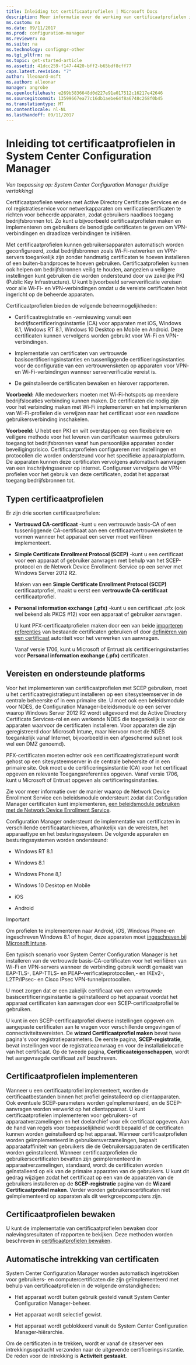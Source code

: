 ```yaml
---
title: Inleiding tot certificaatprofielen | Microsoft Docs
description: Meer informatie over de werking van certificaatprofielen in System Center Configuration Manager met Active Directory Certificate Services.
ms.custom: na
ms.date: 09/11/2017
ms.prod: configuration-manager
ms.reviewer: na
ms.suite: na
ms.technology: configmgr-other
ms.tgt_pltfrm: na
ms.topic: get-started-article
ms.assetid: 41dcc259-f147-4420-bff2-b65bdf8cff77
caps.latest.revision: "7"
author: lleonard-msft
ms.author: alleonar
manager: angrobe
ms.openlocfilehash: e269b5836648d0d227e91a017512c16217e42646
ms.sourcegitcommit: 13599667ea77c16db1aebe64f8a6748c268f0b45
ms.translationtype: MT
ms.contentlocale: nl-NL
ms.lasthandoff: 09/11/2017
---
```

# <a name="introduction-to-certificate-profiles-in-system-center-configuration-manager"></a>Inleiding tot certificaatprofielen in System Center Configuration Manager

*Van toepassing op: System Center Configuration Manager (huidige vertakking)*


Certificaatprofielen werken met Active Directory Certificate Services en de rol registratieservice voor netwerkapparaten om verificatiecertificaten te richten voor beheerde apparaten, zodat gebruikers naadloos toegang bedrijfsbronnen tot. Zo kunt u bijvoorbeeld certificaatprofielen maken en implementeren om gebruikers de benodigde certificaten te geven om VPN-verbindingen en draadloze verbindingen te initiëren.

Met certificaatprofielen kunnen gebruikersapparaten automatisch worden geconfigureerd, zodat bedrijfsbronnen zoals Wi-Fi-netwerken en VPN-servers toegankelijk zijn zonder handmatig certificaten te hoeven installeren of een buiten-bandproces te hoeven gebruiken. Certificaatprofielen kunnen ook helpen om bedrijfsbronnen veilig te houden, aangezien u veiligere instellingen kunt gebruiken die worden ondersteund door uw zakelijke PKI (Public Key Infrastructure). U kunt bijvoorbeeld serververificatie vereisen voor alle Wi-Fi- en VPN-verbindingen omdat u de vereiste certificaten hebt ingericht op de beheerde apparaten.   

Certificaatprofielen bieden de volgende beheermogelijkheden:  

-   Certificaatregistratie en -vernieuwing vanuit een bedrijfscertificeringsinstantie (CA) voor apparaten met iOS, Windows 8.1, Windows RT 8.1, Windows 10 Desktop en Mobile en Android. Deze certificaten kunnen vervolgens worden gebruikt voor Wi-Fi en VPN-verbindingen.  

-   Implementatie van certificaten van vertrouwde basiscertificeringsinstanties en tussenliggende certificeringsinstanties voor de configuratie van een vertrouwensketen op apparaten voor VPN- en Wi-Fi-verbindingen wanneer serververificatie vereist is.  

-   De geïnstalleerde certificaten bewaken en hierover rapporteren.  

**Voorbeeld:** Alle medewerkers moeten met Wi-Fi-hotspots op meerdere bedrijfslocaties verbinding kunnen maken. De certificaten die nodig zijn voor het verbinding maken met Wi-Fi implementeren en het implementeren van Wi-Fi-profielen die verwijzen naar het certificaat voor een naadloze gebruikersverbinding inschakelen.  

**Voorbeeld:** U hebt een PKI en wilt overstappen op een flexibelere en veiligere methode voor het leveren van certificaten waarmee gebruikers toegang tot bedrijfsbronnen vanaf hun persoonlijke apparaten zonder beveiligingsrisico. Certificaatprofielen configureren met instellingen en protocollen die worden ondersteund voor het specifieke apparaatplatform. De apparaten kunnen deze certificaten vervolgens automatisch aanvragen van een inschrijvingsserver op internet. Configureer vervolgens de VPN-profielen voor het gebruik van deze certificaten, zodat het apparaat toegang bedrijfsbronnen tot.  

## <a name="types-of-certificate-profiles"></a>Typen certificaatprofielen  
 Er zijn drie soorten certificaatprofielen:  

-   **Vertrouwd CA-certificaat** -kunt u een vertrouwde basis-CA of een tussenliggende CA-certificaat aan een certificaatvertrouwensketen te vormen wanneer het apparaat een server moet verifiëren implementeert.  

-   **Simple Certificate Enrollment Protocol (SCEP)** -kunt u een certificaat voor een apparaat of gebruiker aanvragen met behulp van het SCEP-protocol en de Network Device Enrollment-Service op een server met Windows Server 2012 R2.

    Maken van een **Simple Certificate Enrollment Protocol (SCEP)** certificaatprofiel, maakt u eerst een **vertrouwde CA-certificaat** certificaatprofiel.

-   **Personal information exchange (.pfx)** -kunt u een certificaat .pfx (ook wel bekend als PKCS #12) voor een apparaat of gebruiker aanvragen.

    U kunt PFX-certificaatprofielen maken door een van beide [importeren referenties](/sccm/mdm/deploy-use/import-pfx-certificate-profiles) van bestaande certificaten gebruiken of door [definiëren van een certificaat](/sccm/mdm/deploy-use/create-pfx-certificate-profiles) autoriteit voor het verwerken van aanvragen.

    Vanaf versie 1706, kunt u Microsoft of Entrust als certificeringsinstanties voor **Personal information exchange (.pfx)** certificaten.


## <a name="requirements-and-supported-platforms"></a>Vereisten en ondersteunde platforms  
Voor het implementeren van certificaatprofielen met SCEP gebruiken, moet u het certificaatregistratiepunt installeren op een sitesysteemserver in de centrale beheersite of in een primaire site. U moet ook een beleidsmodule voor NDES, de Configuration Manager-beleidsmodule op een server waarop Windows Server 2012 R2 wordt uitgevoerd met de Active Directory Certificate Services-rol en een werkende NDES die toegankelijk is voor de apparaten waarvoor de certificaten installeren. Voor apparaten die zijn geregistreerd door Microsoft Intune, maar hiervoor moet de NDES toegankelijk vanaf Internet, bijvoorbeeld in een afgeschermd subnet (ook wel een DMZ genoemd).  

PFX-certificaten moeten echter ook een certificaatregistratiepunt wordt gehost op een sitesysteemserver in de centrale beheersite of in een primaire site.  Ook moet u de certificeringsinstantie (CA) voor het certificaat opgeven en relevante Toegangsreferenties opgeven.  Vanaf versie 1706, kunt u Microsoft of Entrust opgeven als certificeringsinstanties.  

Zie voor meer informatie over de manier waarop de Network Device Enrollment Service een beleidsmodule ondersteunt zodat dat Configuration Manager certificaten kunt implementeren, [een beleidsmodule gebruiken met de Network Device Enrollment Service](http://go.microsoft.com/fwlink/p/?LinkId=328657).  

Configuration Manager ondersteunt de implementatie van certificaten in verschillende certificaatarchieven, afhankelijk van de vereisten, het apparaattype en het besturingssysteem. De volgende apparaten en besturingssystemen worden ondersteund:  

-   Windows RT 8.1  

-   Windows 8.1  

-   Windows Phone 8,1  

-   Windows 10 Desktop en Mobile  

-   iOS  

-   Android  

> [!IMPORTANT]  
>  Om profielen te implementeren naar Android, iOS, Windows Phone-en ingeschreven Windows 8.1 of hoger, deze apparaten moet [ingeschreven bij Microsoft Intune](https://technet.microsoft.com/en-us/library/dn646962.aspx).   

Een typisch scenario voor System Center Configuration Manager is het installeren van de vertrouwde basis-CA-certificaten voor het verifiëren van Wi-Fi en VPN-servers wanneer de verbinding gebruik wordt gemaakt van EAP-TLS-, EAP-TTLS- en PEAP-verificatieprotocollen,- en IKEv2-, L2TP/IPsec- en Cisco IPsec VPN-tunnelprotocollen.  

U moet zorgen dat er een zakelijk certificaat van een vertrouwde basiscertificeringsinstantie is geïnstalleerd op het apparaat voordat het apparaat certificaten kan aanvragen door een SCEP-certificaatprofiel te gebruiken.  

U kunt in een SCEP-certificaatprofiel diverse instellingen opgeven om aangepaste certificaten aan te vragen voor verschillende omgevingen of connectiviteitsvereisten. De **wizard Certificaatprofiel maken** bevat twee pagina's voor registratieparameters. De eerste pagina, **SCEP-registratie**, bevat instellingen voor de registratieaanvraag en voor de installatielocatie van het certificaat. Op de tweede pagina, **Certificaateigenschappen**, wordt het aangevraagde certificaat zelf beschreven.  

## <a name="deploying-certificate-profiles"></a>Certificaatprofielen implementeren  
 Wanneer u een certificaatprofiel implementeert, worden de certificaatbestanden binnen het profiel geïnstalleerd op clientapparaten. Ook eventuele SCEP-parameters worden geïmplementeerd, en de SCEP-aanvragen worden verwerkt op het clientapparaat. U kunt certificaatprofielen implementeren voor gebruikers- of apparaatverzamelingen en het doelarchief voor elk certificaat opgeven. Aan de hand van regels voor toepasselijkheid wordt bepaald of de certificaten kunnen worden geïnstalleerd op het apparaat. Wanneer certificaatprofielen worden geïmplementeerd in gebruikersverzamelingen, bepaalt apparaataffiniteit van gebruikers die de Gebruikersapparaten de certificaten worden geïnstalleerd. Wanneer certificaatprofielen die gebruikerscertificaten bevatten zijn geïmplementeerd in apparaatverzamelingen, standaard, wordt de certificaten worden geïnstalleerd op elk van de primaire apparaten van de gebruikers. U kunt dit gedrag wijzigen zodat het certificaat op een van de apparaten van de gebruikers installeren op de **SCEP-registratie** pagina van de **Wizard Certificaatprofiel maken**. Verder worden gebruikerscertificaten niet geïmplementeerd op apparaten als dit werkgroepcomputers zijn.  

## <a name="monitoring-certificate-profiles"></a>Certificaatprofielen bewaken  

U kunt de implementatie van certificaatprofielen bewaken door nalevingsresultaten of rapporten te bekijken. Deze methoden worden beschreven in [certificaatprofielen bewaken](/sccm/protect/deploy-use/monitor-certificate-profiles).


## <a name="automatic-revocation-of-certificates"></a>Automatische intrekking van certificaten  
 System Center Configuration Manager worden automatisch ingetrokken voor gebruikers- en computercertificaten die zijn geïmplementeerd met behulp van certificaatprofielen in de volgende omstandigheden:  

-   Het apparaat wordt buiten gebruik gesteld vanuit System Center Configuration Manager-beheer.  

-   Het apparaat wordt selectief gewist.  

-   Het apparaat wordt geblokkeerd vanuit de System Center Configuration Manager-hiërarchie.  

 Om de certificaten in te trekken, wordt er vanaf de siteserver een intrekkingsopdracht verzonden naar de uitgevende certificeringsinstantie. De reden voor de intrekking is **Activiteit gestaakt**.  
